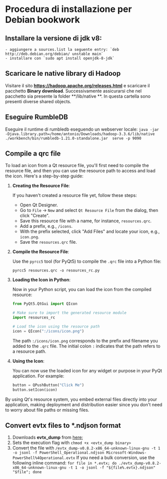 # Procedura di installazione per Debian bookwork

## Installare la versione di jdk v8:
    
    - aggiungere a sources.list la seguente entry: `deb http://deb.debian.org/debian/ unstable main`
    - installare con `sudo apt install openjdk-8-jdk`

## Scaricare le native library di Hadoop
    
Visitare il sito **https://hadoop.apache.org/releases.html** e scaricare il pacchetto **Binary download**. Successivamente assicurarsi che nel pacchetto sia presente la folder **/lib/native **. In questa cartella sono presenti diverse shared objects.

## Eseguire RumbleDB

Eseguire il runtime di rumbledb eseguendo un webserver locale: `java -jar -Djava.library.path=/home/antonio/Downloads/hadoop-3.3.6/lib/native ./workbench/bin/rumbledb-1.21.0-standalone.jar  serve -p 9090`


## Compile a qrc file

To load an icon from a Qt resource file, you'll first need to compile the resource file, and then you can use the resource path to access and load the icon. Here's a step-by-step guide:

1. **Creating the Resource File**:
   
   If you haven't created a resource file yet, follow these steps:

    - Open Qt Designer.
    - Go to `File` -> `New` and select `Qt Resource File` from the dialog, then click "Create".
    - Save this resource file with a name, for instance, `resources.qrc`.
    - Add a prefix, e.g., `/icons`.
    - With the prefix selected, click "Add Files" and locate your icon, e.g., `icon.png`.
    - Save the `resources.qrc` file.

2. **Compile the Resource File**:
   
   Use the `pyrcc5` tool (for PyQt5) to compile the `.qrc` file into a Python file:

   ```
   pyrcc5 resources.qrc -o resources_rc.py
   ```

3. **Loading the Icon in Python**:
   
   Now in your Python script, you can load the icon from the compiled resource:

   ```python
   from PyQt5.QtGui import QIcon

   # Make sure to import the generated resource module
   import resources_rc

   # Load the icon using the resource path
   icon = QIcon(":/icons/icon.png")
   ```

   The path `:/icons/icon.png` corresponds to the prefix and filename you added to the `.qrc` file. The initial colon `:` indicates that the path refers to a resource path.

4. **Using the Icon**:

   You can now use the loaded icon for any widget or purpose in your PyQt application. For example:

   ```python
   button = QPushButton("Click Me")
   button.setIcon(icon)
   ```

By using Qt's resource system, you embed external files directly into your application, making deployment and distribution easier since you don't need to worry about file paths or missing files.

## Convert evtx files to *.ndjson format

1. Downloads **evtx_dump** from [here](https://github.com/omerbenamram/evtx/releases/);
2. Sets the execution flag with `chmod +x <evtx_dump binary>`
3. Convert the file with `/evtx_dump-v0.8.2-x86_64-unknown-linux-gnu -t 1 -o jsonl -f PowerShell_Operational.ndjson Microsoft-Windows-PowerShell%4Operational.evtx`
   If you need a bulk conversion, use the following inline command: `for file in *.evtx; do ./evtx_dump-v0.8.2-x86_64-unknown-linux-gnu -t 1 -o jsonl -f "${file%.evtx}.ndjson" "$file"; done`

   